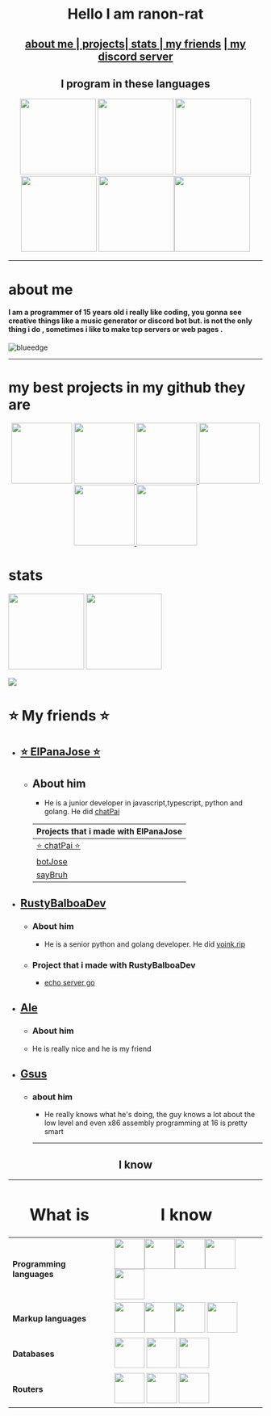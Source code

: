 <h1  align="center">Hello I am ranon-rat</h1>

<h2 align ="center"><a href="#aboutMe">  about me </a>|<a href="#projects">  projects</a>|<a href="#stats"> stats </a>|<a href="#myFriends">  my friends</a> |<a href="https://discord.gg/e52RFh7Cg2"> my discord server</a></h2>


<h2 align = "center"> 
I program in these languages </h2>
<p align="center">
  <a target="_blank" rel="noopener noreferrer" href="https://camo.githubusercontent.com/b19864f800e20ca559cd76b53f377ef65249119ce7a8da98becc200f6ef56e30/68747470733a2f2f7365656b6c6f676f2e636f6d2f696d616765732f4e2f6e6f64656a732d6c6f676f2d464245313232453337372d7365656b6c6f676f2e636f6d2e706e67"><img height="150" src="https://camo.githubusercontent.com/b19864f800e20ca559cd76b53f377ef65249119ce7a8da98becc200f6ef56e30/68747470733a2f2f7365656b6c6f676f2e636f6d2f696d616765732f4e2f6e6f64656a732d6c6f676f2d464245313232453337372d7365656b6c6f676f2e636f6d2e706e67" data-canonical-src="https://seeklogo.com/images/N/nodejs-logo-FBE122E377-seeklogo.com.png" style="max-width:100%;"></a>
    <a target="_blank" rel="noopener noreferrer" href="https://camo.githubusercontent.com/9255dba4a9ad5a906afd63a77b2d3498cbd7fa527008a417968683f5e8e545b2/68747470733a2f2f75706c6f61642e77696b696d656469612e6f72672f77696b6970656469612f636f6d6d6f6e732f7468756d622f342f34632f547970657363726970745f6c6f676f5f323032302e7376672f3132303070782d547970657363726970745f6c6f676f5f323032302e7376672e706e67"><img height="150" src="https://camo.githubusercontent.com/9255dba4a9ad5a906afd63a77b2d3498cbd7fa527008a417968683f5e8e545b2/68747470733a2f2f75706c6f61642e77696b696d656469612e6f72672f77696b6970656469612f636f6d6d6f6e732f7468756d622f342f34632f547970657363726970745f6c6f676f5f323032302e7376672f3132303070782d547970657363726970745f6c6f676f5f323032302e7376672e706e67" data-canonical-src="https://upload.wikimedia.org/wikipedia/commons/thumb/4/4c/Typescript_logo_2020.svg/1200px-Typescript_logo_2020.svg.png" style="max-width:100%;"></a>
  <a target="_blank" rel="noopener noreferrer" href="https://camo.githubusercontent.com/82a5f91b3c5f8ff699f9a79ef46a81b3c7800d7e8e63651b1a75810f24106b0e/68747470733a2f2f63646e2e646973636f72646170702e636f6d2f656d6f6a69732f3739353534343133343431363732383036352e676966"><img height="150" src="https://camo.githubusercontent.com/82a5f91b3c5f8ff699f9a79ef46a81b3c7800d7e8e63651b1a75810f24106b0e/68747470733a2f2f63646e2e646973636f72646170702e636f6d2f656d6f6a69732f3739353534343133343431363732383036352e676966" data-canonical-src="https://cdn.discordapp.com/emojis/795544134416728065.gif" style="max-width:100%;"></a>
  <a target="_blank" rel="noopener noreferrer" href="https://camo.githubusercontent.com/5ff8c4958c84d260a95ab0a2413c37728b9f43c25c5f82e20ca9c0918a76e84d/68747470733a2f2f75706c6f61642e77696b696d656469612e6f72672f77696b6970656469612f636f6d6d6f6e732f7468756d622f312f31382f49534f5f432532422532425f4c6f676f2e7376672f3132303070782d49534f5f432532422532425f4c6f676f2e7376672e706e67"><img height="150" src="https://camo.githubusercontent.com/5ff8c4958c84d260a95ab0a2413c37728b9f43c25c5f82e20ca9c0918a76e84d/68747470733a2f2f75706c6f61642e77696b696d656469612e6f72672f77696b6970656469612f636f6d6d6f6e732f7468756d622f312f31382f49534f5f432532422532425f4c6f676f2e7376672f3132303070782d49534f5f432532422532425f4c6f676f2e7376672e706e67" data-canonical-src="https://upload.wikimedia.org/wikipedia/commons/thumb/1/18/ISO_C%2B%2B_Logo.svg/1200px-ISO_C%2B%2B_Logo.svg.png" style="max-width:100%;"></a>
  <a target="_blank" rel="noopener noreferrer" href="https://camo.githubusercontent.com/bf64345adc6adfb2cb30950f35c2f1f1ef08a64c4df1b44426655f9906981998/68747470733a2f2f63646e2e646973636f72646170702e636f6d2f656d6f6a69732f3739363139353737333037343633363830312e6769663f763d31"><img height=150 src="https://camo.githubusercontent.com/bf64345adc6adfb2cb30950f35c2f1f1ef08a64c4df1b44426655f9906981998/68747470733a2f2f63646e2e646973636f72646170702e636f6d2f656d6f6a69732f3739363139353737333037343633363830312e6769663f763d31" data-canonical-src="https://cdn.discordapp.com/emojis/796195773074636801.gif?v=1" style="max-width:100%;"></a><img height=150 src="https://upload.wikimedia.org/wikipedia/commons/thumb/0/0a/Python.svg/1200px-Python.svg.png">
</p>

---

<h1 id="aboutMe"> about me</h1>
<h4> I am a programmer of 15 years old i really like coding, you gonna see creative things like a music generator or discord bot but. is not the only thing i do , sometimes i like to make tcp servers or web pages .</h4>
<img src="https://komarev.com/ghpvc/?username=ranon-rat" alt="blueedge"/>

---

<h1 id ="projects"> my best projects in my github they are </h1>
<p align="center">                 
<a href="https://github.com/ranon-rat/makingABlogWithGolang">
  <img height=120 src="https://github-readme-stats.vercel.app/api/pin/?username=ranon-rat&repo=makingABlogWithGolang&show_owner=true&theme=tokyonight"></a>
 </a>
<a href="https://github.com/ranon-rat/neuralTextGenerator">
   <img height=120 src="https://github-readme-stats.vercel.app/api/pin/?username=ranon-rat&repo=neuralTextGenerator&show_owner=true&theme=tokyonight">
 </a>
<a href="https://github.com/ranon-rat/FractalsGolang">
   <img height=120 src="https://github-readme-stats.vercel.app/api/pin/?username=ranon-rat&repo=FractalsGolang&show_owner=true&theme=tokyonight">
 </a>
<a href="https://github.com/ranon-rat/echo-server-go"
  <img height=120 src="https://github-readme-stats.vercel.app/api/pin/?username=ranon-rat&repo=echo-server-go&show_owner=true&theme=tokyonight">
 </a>
<a href="https://github.com/ranon-rat/when-haces-tus-momos-en-consola">
  <img height=120 src="https://github-readme-stats.vercel.app/api/pin/?username=ranon-rat&repo=when-haces-tus-momos-en-consola&show_owner=true&theme=tokyonight">
</a>
<a href="https://github.com/ranon-rat/golang-remote">
  <img height=120 src="https://github-readme-stats.vercel.app/api/pin/?username=ranon-rat&repo=golang-remote&show_owner=true&theme=tokyonight">
  </a>
  <a href="https://github.com/ranon-rat/sayBruh">
  <img height=120 src="https://github-readme-stats.vercel.app/api/pin/?username=ranon-rat&repo=sayBruh&show_owner=true&theme=tokyonight">
  </a>
  </p>

<h1 id ="stats"> stats</h1>

<p>
<img height=150 src="https://github-readme-stats.vercel.app/api/top-langs/?username=ranon-rat&layout=compact&theme=tokyonight&hide=html">
<img height=150 src="https://github-readme-stats.vercel.app/api?username=ranon-rat&count_private=true&show_icons=true&theme=tokyonight">
</p>

<img src="https://komarev.com/ghpvc/?username=ranon-rat">

<h1 id="myFriends"> ⭐️ My friends ⭐️</h1>

- <h2><a href="https://github.com/ELPanaJose"> ⭐️ ElPanaJose ⭐️</a></h2>

  - <h2>About him</h2>

    - He is a junior developer in javascript,typescript, python and golang. He did <a href="https://chat-pai.herokuapp.com/"> chatPai </a>

    | Projects that i made with ElPanaJose                            |
    | --------------------------------------------------------------- |
    | <a href="https://chat-pai.herokuapp.com/"> ⭐️ chatPai ⭐️ </a> |
    | <a href="https://github.com/ELPanaJose/BotJose"> botJose</a>    |
    | <a href="https://github.com/ranon-rat/sayBruh">sayBruh</a>      |

- <h2><a href="https://github.com/RustyBalboadev"> RustyBalboaDev</a> </h2>

  - <h3> About him</h3>

    - He is a senior python and golang developer. He did <a href="https://yoink.rip/">yoink.rip</a>

  - <h3> Project that i made with RustyBalboaDev</h3>

    - <a href="https://github.com/ranon-rat/echo-server-go">echo server go</a>
- ## [Ale](https://github.com/ale444113)
  - <h3> About him</h3>
    <li> He is really nice and he is my friend </li>
- ## [Gsus](https://github.com/CyberGsus) 
  - ### about him
    - He really knows what he's doing, the guy knows a lot about the low level and even x86 assembly programming at 16 is pretty smart 
    ---
 <h2 align ="center" >I know</h2>
<p align="center" >
<center>


| <h1>What is </h1>| <h1>I know</h1>|
|----|---|
| **Programming languages** | <img height=60 src= "https://seeklogo.com/images/N/nodejs-logo-FBE122E377-seeklogo.com.png"><img height=60 src="https://upload.wikimedia.org/wikipedia/commons/thumb/4/4c/Typescript_logo_2020.svg/1200px-Typescript_logo_2020.svg.png"><img height=60  src="https://cdn.discordapp.com/emojis/795544134416728065.gif"><img height=60 src = "https://upload.wikimedia.org/wikipedia/commons/thumb/1/18/ISO_C%2B%2B_Logo.svg/1200px-ISO_C%2B%2B_Logo.svg.png"><img height=60 src="https://cdn.discordapp.com/emojis/796195773074636801.gif?v=1"> 
| **Markup languages** | <img height = 60 src="https://image.flaticon.com/icons/png/512/1216/1216733.png"><img height = 60 src="https://cdn.pixabay.com/photo/2017/08/05/11/16/logo-2582747_1280.png"><img height=60 src="https://upload.wikimedia.org/wikipedia/commons/thumb/4/48/Markdown-mark.svg/1280px-Markdown-mark.svg.png"> <img height=60 src="https://image.flaticon.com/icons/png/512/29/29611.png">
| **Databases** | <img height=60 src="https://upload.wikimedia.org/wikipedia/commons/thumb/3/38/SQLite370.svg/1200px-SQLite370.svg.png"> <img height=60 src="https://upload.wikimedia.org/wikipedia/commons/thumb/2/29/Postgresql_elephant.svg/1200px-Postgresql_elephant.svg.png"> <img height =60 src="https://download.logo.wine/logo/MySQL/MySQL-Logo.wine.png">
| **Routers** |<img height=60 src="https://miro.medium.com/max/400/1*dQnbv0c36h6ijsocaRWksQ.png"> <img height=60 src="https://miro.medium.com/max/800/1*Q5EUk28Xc3iCDoMSkrd1_w.png"> <img height=60 src="https://www.sourcefuse.com/wp-content/uploads/2018/11/express.png"> 


</center>
</p>
